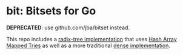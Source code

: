 # bit: Bitsets for Go

**DEPRECATED**: use github.com/jba/bitset instead.

This repo includes a [radix-tree implementation](sparse.go) that
uses [Hash Array Mapped Tries](http://lampwww.epfl.ch/papers/idealhashtrees.pdf)
as well as a more traditional [dense implementation](set.go).
